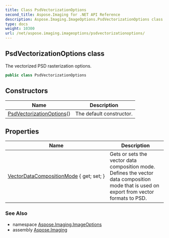 ```yaml
---
title: Class PsdVectorizationOptions
second_title: Aspose.Imaging for .NET API Reference
description: Aspose.Imaging.ImageOptions.PsdVectorizationOptions class. The vectorized PSD rasterization options
type: docs
weight: 10300
url: /net/aspose.imaging.imageoptions/psdvectorizationoptions/
---
```

## PsdVectorizationOptions class

The vectorized PSD rasterization options.

```csharp
public class PsdVectorizationOptions
```

## Constructors

| Name | Description |
| --- | --- |
| [PsdVectorizationOptions](psdvectorizationoptions/)() | The default constructor. |

## Properties

| Name | Description |
| --- | --- |
| [VectorDataCompositionMode](../../aspose.imaging.imageoptions/psdvectorizationoptions/vectordatacompositionmode/) { get; set; } | Gets or sets the vector data composition mode. Defines the vector data composition mode that is used on export from vector formats to PSD. |

### See Also

* namespace [Aspose.Imaging.ImageOptions](../../aspose.imaging.imageoptions/)
* assembly [Aspose.Imaging](../../)


